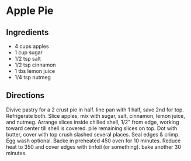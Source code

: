 # Apple Pie

## Ingredients
- 4 cups apples
- 1 cup sugar
- 1/2 tsp salt
- 1/2 tsp cinnamon
- 1 tbs lemon juice
- 1/4 tsp nutmeg

## Directions
Divive pastry for a 2 crust pie in half. line pan with 1 half, save 2nd for top. Refrigerate both. Slice apples, mix with sugar, salt, cinnamon, lemon juice, and nutmeg.
Arrange slices inside chilled shell, 1/2" from edge, working toward center till shell is covered. pile remaining slices on top. Dot with butter, cover with top crush slashed several places. Seal edges & crimp.
Egg wash optional.
Backe in preheated 450 oven for 10 minutes. Reduce heat to 350 and cover edges with tinfoil (or something). bake another 30 minutes. 
